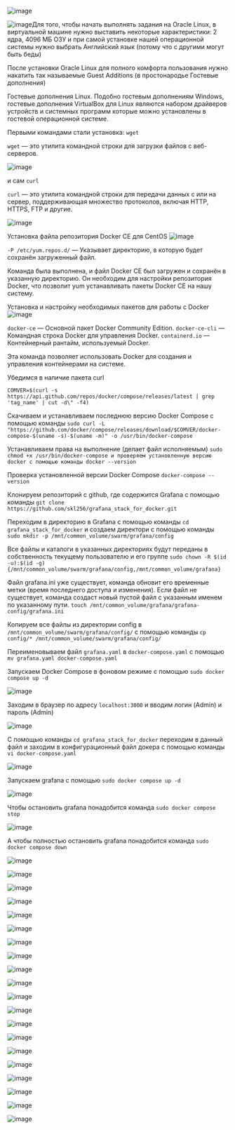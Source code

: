![image](https://github.com/user-attachments/assets/859bcf7f-14f7-4261-9655-359fd4f12b97)


![image](https://github.com/user-attachments/assets/37efc11f-1936-403a-a721-f6bc8026d81e)Для того, чтобы начать выполнять задания на Oracle Linux, в виртуальной машине нужно выставить некоторые характеристики: 
2 ядра, 4096 МБ ОЗУ и при самой установке нашей операционной системы нужно выбрать Английский язык (потому что с другими могут быть беды)

После установки Oracle Linux для полного комфорта пользования нужно накатить так называемые Guest Additions (в простонародье Гостевые дополнения)

Гостевые дополнения Linux. Подобно гостевым дополнениям Windows, гостевые дополнения VirtualBox для Linux являются набором драйверов устройств и системных программ которые можно установлены в гостевой операционной системе.

Первыми командами стали установка: `wget`

`wget` — это утилита командной строки для загрузки файлов с веб-серверов.

![image](https://github.com/user-attachments/assets/ca80e968-5de1-4309-96f4-726c7dcc8915)

и сам `curl`

`curl` — это утилита командной строки для передачи данных с или на сервер, поддерживающая множество протоколов, включая HTTP, HTTPS, FTP и другие.

![image](https://github.com/user-attachments/assets/bdd182fb-d4f2-4c59-ae4c-fe30fb48b854)

Установка файла репозитория Docker CE для CentOS
![image](https://github.com/user-attachments/assets/b4f66934-8a89-4d90-831e-9fd762242c31)

`-P /etc/yum.repos.d/` — Указывает директорию, в которую будет сохранён загруженный файл.

Команда была выполнена, и файл Docker CE был загружен и сохранён в указанную директорию. Он необходим для настройки репозитория Docker, что позволит yum устанавливать пакеты Docker CE на нашу систему.

Установка и настройку необходимых пакетов для работы с Docker
![image](https://github.com/user-attachments/assets/50b88a16-3f28-48cf-8010-ebdf160ce6d1)

`docker-ce` — Основной пакет Docker Community Edition. `docker-ce-cli` — Командная строка Docker для управления Docker. `containerd.io` — Контейнерный рантайм, используемый Docker.

Эта команда позволяет использовать Docker для создания и управления контейнерами на системе.

Убедимся в наличие пакета curl

`COMVER=$(curl -s https://api.github.com/repos/docker/compose/releases/latest | grep 'tag_name' | cut -d\" -f4)`

Скачиваем и устанавливаем последнюю версию Docker Compose с помощью команды 
`sudo curl -L "https://github.com/docker/compose/releases/download/$COMVER/docker-compose-$(uname -s)-$(uname -m)" -o /usr/bin/docker-compose`

Устанавливаем права на выполнение (делает файл исполняемым) 
`sudo chmod +x /usr/bin/docker-compose и проверяем установленную версию docker c помощью команды docker --version`

Проверка установленной версии Docker Compose
`docker-compose --version`

Клонируем репозиторий с github, где содержится Grafana с помощью команды 
`git clone https://github.com/skl256/grafana_stack_for_docker.git`

Переходим в директорию в Grafana с помощью команды `cd grafana_stack_for_docker`
и создаем директори с помощью команды `sudo mkdir -p /mnt/common_volume/swarm/grafana/config`

Все файлы и каталоги в указанных директориях будут переданы в собственность текущему пользователю и его группе
`sudo chown -R $(id -u):$(id -g) {/mnt/common_volume/swarm/grafana/config,/mnt/common_volume/grafana}`

Файл grafana.ini уже существует, команда обновит его временные метки (время последнего доступа и изменения). Если файл не существует, команда создаст новый пустой файл с указанным именем по указанному пути.
`touch /mnt/common_volume/grafana/grafana-config/grafana.ini`

Копируем все файлы из директории config в `/mnt/common_volume/swarm/grafana/config/` c помощью команды `cp config/* /mnt/common_volume/swarm/grafana/config/`

Переименовываем файл `grafana.yaml` в `docker-compose.yaml` с помощью `mv grafana.yaml docker-compose.yaml`

Запускаем Docker Compose в фоновом режиме с помощью `sudo docker compose up -d`

![image](https://github.com/user-attachments/assets/87fc6075-709c-4f5b-a781-7389310c7732)

Заходим в браузер по адресу `localhost:3000` и вводим логин (Admin) и пароль (Admin)

![image](https://github.com/user-attachments/assets/ad6f761c-5b60-4c2b-a876-db7b296c7855)

С помощью команды `cd grafana_stack_for_docker` переходим в данный файл и заходим в конфигурационный файл докера с помощью команды `vi docker-compose.yaml`

![image](https://github.com/user-attachments/assets/94d267e4-6e0d-4920-93cf-c485abd9160d)

Запускаем grafana с помощью `sudo docker compose up -d`

![image](https://github.com/user-attachments/assets/e0916bad-4890-4964-a45e-e10e02f9beff)

Чтобы остановить grafana понадобится команда `sudo docker compose stop`

![image](https://github.com/user-attachments/assets/1b245bbc-9f4e-4031-9ba2-8481bc312ebb)

А чтобы полностью остановить grafana понадобится команда `sudo docker compose down`

![image](https://github.com/user-attachments/assets/d594e222-d05c-4b0d-89a2-c3c655b83071)

![image](https://github.com/user-attachments/assets/53b95e9d-07bb-4a05-8038-0c8bf402f5ae)

![image](https://github.com/user-attachments/assets/25573ab6-df55-4cfc-a176-b88668780d4b)

![image](https://github.com/user-attachments/assets/2f3f7f98-784d-4a18-a0fa-57e0f99deace)

![image](https://github.com/user-attachments/assets/28e821f2-0049-4148-8a98-37eb50923616)

![image](https://github.com/user-attachments/assets/e3470469-273f-49c2-aed3-cc2bad4436c9)


![image](https://github.com/user-attachments/assets/7da13f0f-385c-45c5-8c7a-40a874217525)

![image](https://github.com/user-attachments/assets/07f4dec4-4605-411b-a274-266012a435c6)

![image](https://github.com/user-attachments/assets/9b4aa78e-e5b3-4ceb-9206-9400a807f891)

![image](https://github.com/user-attachments/assets/8fde00bc-7182-40e4-8a2f-db645c96993f)

![image](https://github.com/user-attachments/assets/ebdaaf89-e29d-4470-bf78-4fff74cec0de)

![image](https://github.com/user-attachments/assets/0a7b1fd8-2ba4-42ad-aed7-b15c2dc46e9a)

![image](https://github.com/user-attachments/assets/71d0f228-c899-40f2-85d3-7e45df1da47a)

![image](https://github.com/user-attachments/assets/0180f155-9c4e-42ce-bd75-839f5d38c370)

![image](https://github.com/user-attachments/assets/c43b53c5-34e2-4fb3-92fe-2cfec471bc19)

![image](https://github.com/user-attachments/assets/86b052b5-8927-491f-a52c-a79adad408a5)

![image](https://github.com/user-attachments/assets/8677b740-a90a-4e50-9146-32176ef7866b)

![image](https://github.com/user-attachments/assets/4a1b05e8-15f7-4b41-91d9-252f78e00b8d)

![image](https://github.com/user-attachments/assets/0f1936b2-732e-4421-992d-2017fd770709)

![image](https://github.com/user-attachments/assets/21119a28-e827-40a3-bf25-e63429c96339)









